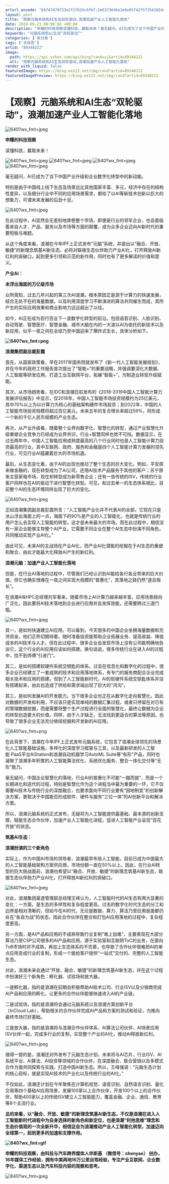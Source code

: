 ```yaml
---
arturl_encode: "68747470733a2f2f626c6f67:2e6373646e2e6e65742f573541654e34486878313745446f31:2f61727469636c652f64657461696c732f3839333438323232"
layout: post
title: "观察元脑系统和AI生态双轮驱动,浪潮加速产业人工智能化落地"
date: 2019-09-21 00:08:02 +08:00
description: "申耀的科技观察读懂科技，赢取未来！毫无疑问，AI已成为了当下中国产业升级和企业数字化转型中的新动能。"
keywords: "元脑系统和ai生态“双轮驱动”"
categories: ['未分类']
tags: ['无标签']
artid: "89348222"
image:
  path: https://api.vvhan.com/api/bing?rand=sj&artid=89348222
  alt: "观察元脑系统和AI生态双轮驱动,浪潮加速产业人工智能化落地"
render_with_liquid: false
featuredImage: https://bing.ee123.net/img/rand?artid=89348222
featuredImagePreview: https://bing.ee123.net/img/rand?artid=89348222
---
```


# 【观察】元脑系统和AI生态“双轮驱动”，浪潮加速产业人工智能化落地

![640?wx_fmt=jpeg](https://i-blog.csdnimg.cn/blog_migrate/33e97a1cc196051363c4b6229ba098a9.jpeg)

**申耀的科技观察**

读懂科技，赢取未来！

![640?wx_fmt=jpeg](https://i-blog.csdnimg.cn/blog_migrate/57b51a217fa53c592b583c4c4f3e84b8.jpeg)
![640?wx_fmt=jpeg](https://i-blog.csdnimg.cn/blog_migrate/57b51a217fa53c592b583c4c4f3e84b8.jpeg)
![640?wx_fmt=jpeg](https://i-blog.csdnimg.cn/blog_migrate/57b51a217fa53c592b583c4c4f3e84b8.jpeg)
![640?wx_fmt=jpeg](https://i-blog.csdnimg.cn/blog_migrate/57b51a217fa53c592b583c4c4f3e84b8.jpeg)

毫无疑问，AI已成为了当下中国产业升级和企业数字化转型中的新动能。

特别是由于中国线上线下生态及场景远比其他国家丰富、多元，经济中存在的结构性差异，以及细分行业中不同的应用场景需求，都给了以AI等新技术创新以巨大的想象力，可谓未来发展的后劲十足。

![640?wx_fmt=jpeg](https://i-blog.csdnimg.cn/blog_migrate/9f4cf7416adfa30b9af7857f3884845c.jpeg)

在此过程中，AI显然会无差别地席卷整个市场，即便是行业的领军企业，也会面临着来自人才、产品、服务以及市场等方面的颠覆，成为众多企业迈向AI新时代的重要短板与难题。

从这个角度来看，浪潮在今年IPF上正式发布“元脑”系统，并提出以“融合、开放、敏捷”的新理念筑基AI新生态，必将对联接生态伙伴助力产业AI化，打开释放AI新红利的突破口，起到更多引领和示范的新作用，同时也有了更多解读的价值和意义。

**产业AI：**

**未浮出海面的万亿级市场**

众所周知，过去几年兴起的第三次AI浪潮，根本原因正是源于计算力的快速发展，结合无处不在的海量数据，以及利用深度学习不断演进的算法共同催生而成，其所产生的实际应用效果和商业影响力远远超出了以往。

如今，AI正在成为百行百业下一波数字化转型的前沿，包括语音识别、人脸识别、自动驾驶、智慧医疗、智慧金融、城市大脑在内的一大波以AI为依托的新技术以及新应用，似乎一夜之间在全球乃至中国迎来了爆炸式生长，具体分析如下。

**![640?wx_fmt=png](https://i-blog.csdnimg.cn/blog_migrate/e445e0e351ea0bc1403082625243ee6d.jpeg)**

**浪潮集团副总裁彭震**

首先，从国家政策看，早在2017年国务院就发布了《新一代人工智能发展规划》，并在今年的政府工作报告首次提出了“智能+”的重要战略，并强调要深化大数据、人工智能等研发应用，打造工业互联网平台，拓展“智能+”，为制造业转型升级赋能。

其次，从市场趋势看，在IDC和浪潮日前发布的《2018-2019中国人工智能计算力发展评估报告》中显示，仅2018年，中国人工智能市场投资规模约为25亿美元，其中70%以上为以计算力为核心的基础架构硬件市场投资；到2022年，中国的人工智能市场投资规模将超过百亿美元，未来五年的复合增长率超过59%，将形成一个新的千亿人民币规模的产业生态。

再次，从产业升级看，随着整个业界向数字化、智慧化的转型，通过产业智慧化升级重塑企业竞争力已经成为业界共识，行业+智慧同样也势不可挡。数据显示，在过去两年中，中国人工智能应用成熟度最高的八个行业同时也是人工智能计算力投资最高的行业，其中互联网、政府、服务和金融是四个人工智能计算力发展的领先行业，可见行业AI蕴藏着巨大的市场机遇。

最后，从生态变化看，由于AI的出现也推动了整个生态的巨大变化。例如，平安原来做金融的，现在转型成为了AI公司，还用AI技术产品服务于其他的客户；苏宁原来主营家电市场，现在却转型成为新零售企业；还有一些传统的ISV，传统的行业客户同样也在AI的驱动下进行智慧化转型。可见，和过去单一的生态体系相比，目前整个AI的生态环境同样出现了巨大的变化。

![640?wx_fmt=jpeg](https://i-blog.csdnimg.cn/blog_migrate/7abcd82e6de3b790dbe335b101d0c16f.jpeg)

正如浪潮集团副总裁彭震所言：“人工智能产业化并不代表AI的全部，它现在只是冰山浮出海面上的一点，海面下的90%是产业的人工智能化，也就是传统行业的用户怎么去实现人工智能的转型，这才是未来最大的市场。而在此过程中，相信没有一家企业能够主导整个AI产业，它需要不同企业在整个AI生态中扮演不同角色，共同推动实现产业AI化。”

由此可见，未来AI的主战场在产业AI化，而产业AI化潜能的挖掘在于AI生态的重塑和聚合，由此才能最大化释放AI产生的新红利。

**浪潮元脑：加速产业人工智能化落地**

但是，在行业AI落地的过程中，尽管我们已经认识到AI能给各行各业带来的巨大价值，但它也确实很难在一夜之间实现大规模的“普惠化”，其落地之路仍然“道且阻长”。

在浪潮AI&HPC总经理刘军看来，随着市场上AI计算力越来越丰富，应用场景趋向广泛化，因此要将AI技术落地到企业进行应用并且发挥效能，还需要跨过三道门槛。

![640?wx_fmt=jpeg](https://i-blog.csdnimg.cn/blog_migrate/d190460d56feaf4742611ca4761ef334.jpeg)

其一，是如何快速建立AI应用。可以看到，今天很多的中国企业坐拥海量数据和充沛资金，他们正热切期待着，随时准备投资能帮助企业拓展业务、提高收益、降低成本的AI技术与人才。但在此过程中，很多企业会发现市场上没有公司能明确地告诉它，这个行业的AI应用应该如何搭建。换句话说，很多传统行业在进入AI的过程中，找不到师傅“引进门”。

其二，是如何搭建软硬件系统交钥匙的体系。过去在信息化和数字化的过程中，很多企业已经建立了一套成熟的技术和应用落地体系，有专门的服务商配合企业完成相关技术和应用的搭建。但到了人工智能新时代，AI的软硬件系统交钥匙体系并没有搭建起来，由此也造成了供给和需求端出现了巨大的“鸿沟”。

其三，是如何发展AI的开发能力。当下很多企业也正在从数字化走向智慧化，因此对数据的开发和利用，不应该只是实现单纯的数据汇集过程，或者只停留在对已有的管理数据挖掘，而是需要将整个生产过程进行全面的智慧化，最终让数据为企业的转型创造更大的价值。同样，由于人才缺乏，无法找到更适合的算法等原因，也导致了很多企业无法充分继续挖掘和开发新的AI应用。

![640?wx_fmt=png](https://i-blog.csdnimg.cn/blog_migrate/f4b4e07316d9ea699a2cb9206e4bd261.jpeg)

在此背景下，浪潮在今年IPF上正式发布元脑系统，它包含了浪潮全球领先的场景化人工智能基础设施，多样化的深度学习框架与工具，以及最新研发的人工智能 PaaS平台AIStation和浪潮自动机器学习AutoML Suite等“有形”产品，同时也凝聚了浪潮多年积累的人工智能算法优化、系统优化服务、整合一体化交付等“无形”能力。

毫无疑问，中国企业智慧化的落地，行业AI的普惠化不可能“一蹴而就”，而是一个长期进化和迭代的过程，特别是智慧化作为这个进程当中最为重要的一环，它不仅需要AI技术与传统行业的深度融合，也要求面向不同行业要有“因地制宜”的创新解决方案，更取决于中国能否形成软件、硬件与服务“三位一体”的AI创新平台和解决方案。

所以，浪潮元脑系统的正式发布，无疑将为人工智能提供最基础、最本源的创新支撑，赋能生态合作伙伴，加速产业人工智能化进程，促进人工智能产业呈现“百花齐放”的状态。

**筑基AI生态：**

**浪潮扮演的三个新角色**

实际上，作为中国AI市场的领导者，浪潮最早布局人工智能，目前已成为中国最大的人工智能基础架构方案供应商，市场份额一直在50%以上。因此，在行业AI转型的巨大挑战面前，浪潮也希望以“融合、开放、敏捷”的新理念筑基AI新生态，联接生态伙伴助力产业AI化，打开释放AI新红利的突破口。

![640?wx_fmt=jpeg](https://i-blog.csdnimg.cn/blog_migrate/dd12a6dd54e5a56569b67e3145ef5eec.jpeg)

对此，浪潮集团渠道管理部总经理王峰认为，人工智能时代的AI生态有两大显著的变化：一方面，是生态的多样性和复杂程度更高，过去的数字化时代生态的分工和边界是相对清晰的，但如今在AI时代，无论是数据、算力、算法乃至应用层面都仍处在“各自为战”的状态，因此合作伙伴在整合和打包AI应用落地的过程中，复杂程度更高。

另一方面，是AI产品和应用的不成熟导致行业复制“难上加难”，主要表现在大部分算法乃至CSP公司很多的AI产品和应用，源于实验室和互联网ToC的业务，在面向ToB市场时并不成熟，再加上生态体系的不完善，也导致了合作伙伴很难把AI的单点应用变成行业的复制，形成一个能给客户提供“一站式”交付的、完整的人工智能生态。

对此，浪潮未来会通过“开放、融合、敏捷”的新理念筑基AI新生态，并在这个过程中扮演好三个新角色：孵化器、试验场和放大器。

一是孵化器，指的是浪潮在前期会积极帮助AI技术公司、行业ISV以及分销商完成AI产品和应用的孵化，让更多的合作伙伴能够快速进入AI的产业链。

二是试验场，指的是浪潮将会通过元脑系统以及浪潮方案创新平台（InCloud Lab），帮助相关的合作伙伴完成AI产品和方案的测试和验证，为推向最终市场打好基础。

三是放大器，指的是浪潮将与浪潮合作伙伴体系、AI算法公司伙伴、AI场景应用ISV伙伴一起，完成多行业的复制，实现整个产业的AI化，推动AI释放新红利。

![640?wx_fmt=jpeg](https://i-blog.csdnimg.cn/blog_migrate/1ab9c0cfe2790ced3118158fe108f539.jpeg)

值得一提的是，浪潮还对外发布了元脑生态计划，未来将与AI芯片、行业ISV、AI系统平台、AI算法、AI投资等领域的合作伙伴，在深度融合、联合营销以及多模式合作方面共同探索与实践，打造中国AI新生态。所以，王峰强调：“元脑生态计划的核心目标，就是实现AI技术的产业化以及传统行业的AI化。”

不仅如此，浪潮还计划在今年聚焦在计算机视觉、语音识别、自然语言识别、量化交易等四个基础AI应用场景，发展100家以上合作伙伴，开发100个以上的合作伙伴，帮助400家以上的传统ISV建立人工智能能力，覆盖金融、企业、通信、教育等8个主流行业。

**总的来看，以“融合、开放、敏捷”的新理念筑基AI新生态，不仅是浪潮在进入人工智能新时代进程中为自身选择的新角色和新定位，也是浪潮“利他思维”理念和生态价值观的一次全新升华，相信这会为浪潮推动产业人工智能化转型，加速迈向全球第一，起到更多的加速和支撑作用。**

**![640?wx_fmt=gif](https://i-blog.csdnimg.cn/blog_migrate/5cc53843119107da8bccd1f5f0a5c3e5.gif)**

**申耀的科技观察，由科技与汽车跨界媒体人申斯基
****（微信号：shenyao）****
创办，16年媒体工作经验，拥有中美两地16万公里自驾经验，专注产业互联网、企业数字化、渠道生态以及汽车科技内容的观察和思考。**

![640?wx_fmt=jpeg](https://i-blog.csdnimg.cn/blog_migrate/4c78e2dc1842732adb98bd2b6f2f1cef.jpeg)